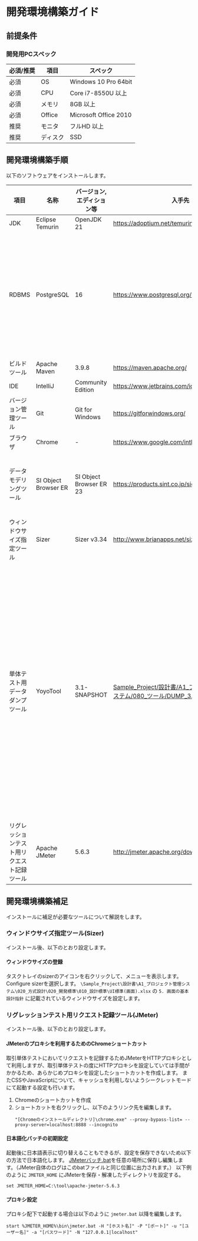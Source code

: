 # 開発環境構築ガイド

## 前提条件

### 開発用PCスペック

| 必須/推奨 | 項目     | スペック              |
| --------- | -------- | --------------------- |
| 必須      | OS       | Windows 10 Pro 64bit  |
| 必須      | CPU      | Core i7-8550U 以上    |
| 必須      | メモリ   | 8GB 以上              |
| 必須      | Office   | Microsoft Office 2010 |
| 推奨      | モニタ   | フルHD 以上           |
| 推奨      | ディスク | SSD                   |


## 開発環境構築手順

以下のソフトウェアをインストールします。

| 項目                                       | 名称                   | バージョン,エディション等           | 入手先                                          | 補足                                                              |
| ------------------------------------------ | -------------------- | ----------------------- | -------------------------------------------- | --------------------------------------------------------------- |
| JDK                                        | Eclipse Temurin      | OpenJDK 21              | https://adoptium.net/temurin/                |                                                                 |
| RDBMS                                      | PostgreSQL           | 16                      | https://www.postgresql.org/download/windows/ | 実案件ではバージョンを固定できるようにガイドすること。                                     |
| ビルドツール                               | Apache Maven         | 3.9.8                   | https://maven.apache.org/                    |                                                                 |
| IDE                                        | IntelliJ             | Community Edition       | https://www.jetbrains.com/idea/              |                                                                 |
| バージョン管理ツール                       | Git                  | Git for Windows         | https://gitforwindows.org/                   |                                                                 |
| ブラウザ                                   | Chrome               | -                       | https://www.google.com/intl/ja/chrome/       |                                                                 |
| データモデリングツール                     | SI Object Browser ER | SI Object Browser ER 23 | https://products.sint.co.jp/siob/trial       | 社内ライセンスを使用する。                                                   |
| ウィンドウサイズ指定ツール                 | Sizer                | Sizer v3.34             | http://www.brianapps.net/sizer/              |                                                                 |
| 単体テスト用データダンプツール             | YoyoTool             | 3.1-SNAPSHOT            | [Sample_Project/設計書/A1_プロジェクト管理システム/080_ツール/DUMP_3.1-SNAPSHOT.zip](../../設計書/A1_プロジェクト管理システム/080_ツール/DUMP_3.1-SNAPSHOT.zip) | 本プロジェクト用に初期設定済。必ずここから取得してください。<br/>本ツールは、Java 8にパスを通して実行してください。 |
| リグレッションテスト用リクエスト記録ツール | Apache JMeter        | 5.6.3                   | http://jmeter.apache.org/download_jmeter.cgi |                                                                 |


## 開発環境構築補足
インストールに補足が必要なツールについて解説をします。

### ウィンドウサイズ指定ツール(Sizer)
インストール後、以下のとおり設定します。

#### ウィンドウサイズの登録
タスクトレイのsizerのアイコンを右クリックして、メニューを表示します。  
Configure sizerを選択します。
`\Sample_Project\設計書\A1_プロジェクト管理システム\020_方式設計\020_開発標準\010_設計標準\UI標準(画面).xlsx` の `5. 画面の基本設計指針` に記載されているウィンドウサイズを設定します。

### リグレッションテスト用リクエスト記録ツール(JMeter)
インストール後、以下のとおり設定します。

#### JMeterのプロキシを利用するためのChromeショートカット
取引単体テストにおいてリクエストを記録するためJMeterをHTTPプロキシとして利用しますが、取引単体テストの度にHTTPプロキシを設定していては手間がかかるため、あらかじめプロキシを設定したショートカットを作成します。
またCSSやJavaScriptについて、キャッシュを利用しないようシークレットモードにて起動する設定も行います。
1. Chromeのショートカットを作成
1. ショートカットを右クリックし、以下のようリンク先を編集します。
   ```
   "[Chromeのインストールディレクトリ]\chrome.exe" --proxy-bypass-list= --proxy-server=localhost:8888 --incognito
   ```

#### 日本語化バッチの初期設定
起動後に日本語表示に切り替えることもできるが、設定を保存できないため以下の方法で日本語化します。
[JMeterバッチ.bat](./ut/取引単体テストツール/JMeter起動用バッチ.bat)を任意の場所に保存し編集します。（JMeter自体のログはこのbatファイルと同じ位置に出力されます。）
以下例のように `JMETER_HOME` にJMeterを保存・解凍したディレクトリを設定する。
```
set JMETER_HOME=C:\tool\apache-jmeter-5.6.3
```

#### プロキシ設定
プロキシ配下で起動する場合は以下のように `jmeter.bat` 以降を編集します。
```
start %JMETER_HOME%\bin\jmeter.bat -H "[ホスト名]" -P "[ポート]" -u "[ユーザー名]" -a "[パスワード]" -N "127.0.0.1|localhost"
```